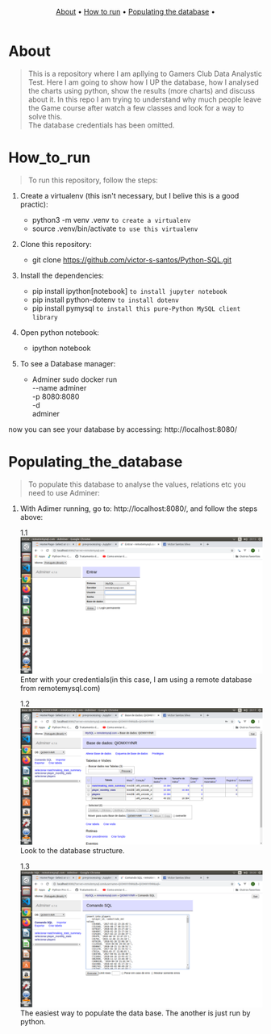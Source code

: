 <table>
   <tr>
      <p align="center">
        <a href="#about">About</a> •
        <a href="#how_to_run">How to run</a> •
        <a href="#populating_the_database">Populating the database</a> •
      </p>
   </tr>
</table>

# About
> This is a repository where I am apllying to Gamers Club Data Analystic Test. Here I am going to show how I UP the database, how I analysed the charts using python, show the results (more charts) and discuss about it. In this repo I am trying to understand why much people leave the Game course after watch a few classes and look for a way to solve this.  
The database credentials has been omitted. 

# How_to_run
> To run this repository, follow the steps:
1. Create a virtualenv (this isn't necessary, but I belive this is a good practic):
    * python3 -m venv .venv `to create a virtualenv`
    * source .venv/bin/activate `to use this virtualenv`
    
2. Clone this repository:
    * git clone https://github.com/victor-s-santos/Python-SQL.git

3. Install the dependencies:
   * pip install ipython[notebook] `to install jupyter notebook`
   * pip install python-dotenv `to install dotenv`
   * pip install pymysql `to install this pure-Python MySQL client library`

4. Open python notebook:
    * ipython notebook
    
5. To see a Database manager:
    * Adminer
    sudo docker run \
        --name adminer \
        -p 8080:8080 \
        -d \
        adminer

now you can see your database by accessing:
http://localhost:8080/

# Populating_the_database
>To populate this database to analyse the values, relations etc you need to use Adminer: 
1. With Adimer running, go to:
    http://localhost:8080/, and follow the steps above:
    
    1.1 ![adminer](/images/adminer.png)
    Enter with your credentials(in this case, I am using a remote database from remotemysql.com)
    
    1.2 ![informations_database](/images/informations_database.png)
    Look to the database structure.
    
    1.3 ![inserting_players](/images/inserting_players.png)
    The easiest way to populate the data base. The another is just run by python.
